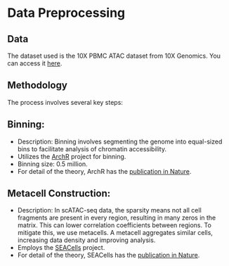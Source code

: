 # Data Preprocessing

## Data
The dataset used is the 10X PBMC ATAC dataset from 10X Genomics. You can access it [here](https://support.10xgenomics.com/single-cell-atac/datasets/1.2.0/atac_pbmc_10k_nextgem).

## Methodology
The process involves several key steps:

## Binning:
- Description: Binning involves segmenting the genome into equal-sized bins to facilitate analysis of chromatin accessibility.
- Utilizes the [ArchR](https://github.com/GreenleafLab/ArchR) project for binning.
- Binning size: 0.5 million.
- For detail of the theory, ArchR has the [publication in Nature](https://www.nature.com/articles/s41588-021-00790-6).

## Metacell Construction:
- Description: In scATAC-seq data, the sparsity means not all cell fragments are present in every region, resulting in many zeros in the matrix. This can lower correlation coefficients between regions. To mitigate this, we use metacells. A metacell aggregates similar cells, increasing data density and improving analysis.
- Employs the [SEACells](https://github.com/dpeerlab/SEACells) project.
- For detail of the theory, SEACells has the [publication in Nature](https://www.nature.com/articles/s41587-023-01716-9).

